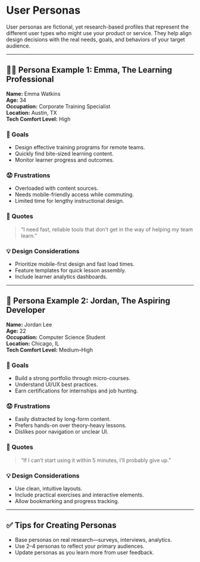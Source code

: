 # User Personas

User personas are fictional, yet research-based profiles that represent the different user types who might use your product or service. They help align design decisions with the real needs, goals, and behaviors of your target audience.

---

## 🧍‍♀️ Persona Example 1: Emma, The Learning Professional

**Name:** Emma Watkins  
**Age:** 34  
**Occupation:** Corporate Training Specialist  
**Location:** Austin, TX  
**Tech Comfort Level:** High

### 🎯 Goals
- Design effective training programs for remote teams.
- Quickly find bite-sized learning content.
- Monitor learner progress and outcomes.

### 😟 Frustrations
- Overloaded with content sources.
- Needs mobile-friendly access while commuting.
- Limited time for lengthy instructional design.

### 💬 Quotes
> “I need fast, reliable tools that don’t get in the way of helping my team learn.”

### 💡 Design Considerations
- Prioritize mobile-first design and fast load times.
- Feature templates for quick lesson assembly.
- Include learner analytics dashboards.

---

## 🧑 Persona Example 2: Jordan, The Aspiring Developer

**Name:** Jordan Lee  
**Age:** 22  
**Occupation:** Computer Science Student  
**Location:** Chicago, IL  
**Tech Comfort Level:** Medium–High

### 🎯 Goals
- Build a strong portfolio through micro-courses.
- Understand UI/UX best practices.
- Earn certifications for internships and job hunting.

### 😟 Frustrations
- Easily distracted by long-form content.
- Prefers hands-on over theory-heavy lessons.
- Dislikes poor navigation or unclear UI.

### 💬 Quotes
> “If I can’t start using it within 5 minutes, I’ll probably give up.”

### 💡 Design Considerations
- Use clean, intuitive layouts.
- Include practical exercises and interactive elements.
- Allow bookmarking and progress tracking.

---

## ✅ Tips for Creating Personas
- Base personas on real research—surveys, interviews, analytics.
- Use 2–4 personas to reflect your primary audiences.
- Update personas as you learn more from user feedback.

